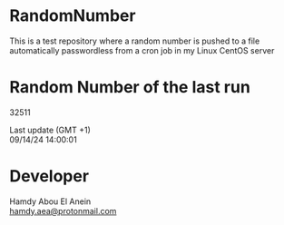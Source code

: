 # RandomNumber    
This is a test repository where a random number is pushed to a file automatically passwordless from a cron job in my Linux CentOS server    
# Random Number of the last run   
32511
      
Last update (GMT +1)    
09/14/24 14:00:01
# Developer    
Hamdy Abou El Anein   
hamdy.aea@protonmail.com
